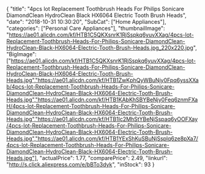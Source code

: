 {
	"title": "4pcs lot Replacement Toothbrush Heads For Philips Sonicare DiamondClean HydroClean Black HX6064 Electric Tooth Brush Heads",
	"date": "2018-10-31 10:30:20",
	"SubCat": ["Home Appliances"],
	"categories": ["Personal Care Appliances"],
	"thumbnailImage": "https://ae01.alicdn.com/kf/HTB1C5QKXsnrK1RjSspkq6yuvXXag/4pcs-lot-Replacement-Toothbrush-Heads-For-Philips-Sonicare-DiamondClean-HydroClean-Black-HX6064-Electric-Tooth-Brush-Heads.jpg_220x220.jpg",
	"BigImage": ["https://ae01.alicdn.com/kf/HTB1C5QKXsnrK1RjSspkq6yuvXXag/4pcs-lot-Replacement-Toothbrush-Heads-For-Philips-Sonicare-DiamondClean-HydroClean-Black-HX6064-Electric-Tooth-Brush-Heads.jpg","https://ae01.alicdn.com/kf/HTB1ZwKphQyWBuNjy0Fpq6yssXXab/4pcs-lot-Replacement-Toothbrush-Heads-For-Philips-Sonicare-DiamondClean-HydroClean-Black-HX6064-Electric-Tooth-Brush-Heads.jpg","https://ae01.alicdn.com/kf/HTB1KAbKhSBYBeNjy0Feq6znmFXaH/4pcs-lot-Replacement-Toothbrush-Heads-For-Philips-Sonicare-DiamondClean-HydroClean-Black-HX6064-Electric-Tooth-Brush-Heads.jpg","https://ae01.alicdn.com/kf/HTB1lc2MhStYBeNjSspaq6yOOFXay/4pcs-lot-Replacement-Toothbrush-Heads-For-Philips-Sonicare-DiamondClean-HydroClean-Black-HX6064-Electric-Tooth-Brush-Heads.jpg","https://ae01.alicdn.com/kf/HTB1YExShKuSBuNjSsplq6ze8pXa7/4pcs-lot-Replacement-Toothbrush-Heads-For-Philips-Sonicare-DiamondClean-HydroClean-Black-HX6064-Electric-Tooth-Brush-Heads.jpg"],
	"actualPrice": 1.77,
	"comparePrice": 2.49,
	"linkurl": "http://s.click.aliexpress.com/e/bBTo3dyk",
	"inStock": 93
}
